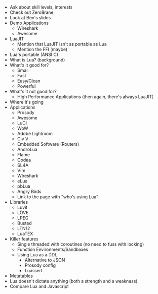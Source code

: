   * Ask about skill levels, interests
  * Check out ZeroBrane
  * Look at Ben's slides
  * Demo Applications
    * Wireshark
    * Awesome
  * LuaJIT
    * Mention that LuaJIT isn't as portable as Lua
    * Mention the FFI (maybe)
  * Lua's portable (ANSI C)
  * What is Lua? (background)
  * What's it good for?
    * Small
    * Fast
    * Easy/Clean
    * Powerful
  * What's it not good for?
    * High Performance Applications (then again, there's always LuaJIT)
  * Where it's going
  * Applications
    * Prosody
    * Awesome
    * LuCI
    * WoW
    * Adobe Lightroom
    * Civ V
    * Embedded Software (Routers)
    * AndroLua
    * Flame
    * Codea
    * SL4A
    * Vim
    * Wireshark
    * eLua
    * pbLua
    * Angry Birds
    * Link to the page with "who's using Lua"
  * Libraries
    * Luvit
    * LÖVE
    * LPEG
    * Busted
    * LTN12
    * LuaTEX
  * Killer features
    * Single threaded with coroutines (no need to fuss with locking)
    * Function Environments/Sandboxes
    * Using Lua as a DDL
      * Alternative to JSON
      * Prosody config
      * Luassert
   * Metatables
   * Lua doesn't dictate anything (both a strength and a weakness)
  * Compare Lua and Javascript
